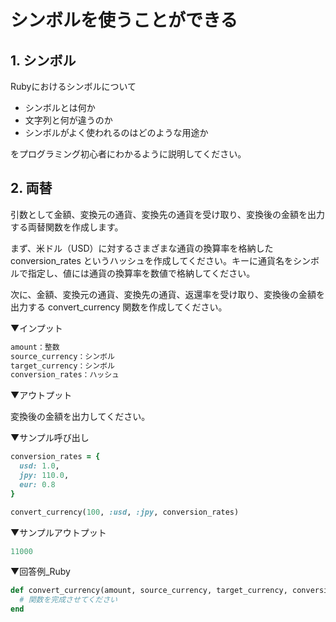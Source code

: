 # シンボルを使うことができる

## 1. シンボル

Rubyにおけるシンボルについて

- シンボルとは何か
- 文字列と何が違うのか
- シンボルがよく使われるのはどのような用途か

をプログラミング初心者にわかるように説明してください。

## 2. 両替

引数として金額、変換元の通貨、変換先の通貨を受け取り、変換後の金額を出力する両替関数を作成します。

まず、米ドル（USD）に対するさまざまな通貨の換算率を格納した conversion_rates というハッシュを作成してください。キーに通貨名をシンボルで指定し、値には通貨の換算率を数値で格納してください。

次に、金額、変換元の通貨、変換先の通貨、返還率を受け取り、変換後の金額を出力する convert_currency 関数を作成してください。

▼インプット

```ruby
amount：整数
source_currency：シンボル
target_currency：シンボル
conversion_rates：ハッシュ
```

▼アウトプット

変換後の金額を出力してください。

▼サンプル呼び出し

```ruby
conversion_rates = {
  usd: 1.0,
  jpy: 110.0,
  eur: 0.8
}

convert_currency(100, :usd, :jpy, conversion_rates)
```

▼サンプルアウトプット

```ruby
11000
```

▼回答例_Ruby

```ruby
def convert_currency(amount, source_currency, target_currency, conversion_rates)
  # 関数を完成させてください
end
```